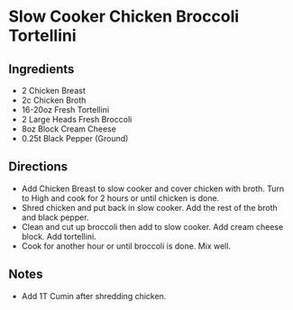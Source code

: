 # Slow Cooker Chicken Broccoli Tortellini
## Ingredients
- 2 Chicken Breast
- 2c Chicken Broth
- 16-20oz Fresh Tortellini
- 2 Large Heads Fresh Broccoli
- 8oz Block Cream Cheese
- 0.25t Black Pepper (Ground)
## Directions
- Add Chicken Breast to slow cooker and cover chicken with broth. Turn to High and cook for 2 hours or until chicken is done.
- Shred chicken and put back in slow cooker. Add the rest of the broth and black pepper.
- Clean and cut up broccoli then add to slow cooker. Add cream cheese block. Add tortellini.
- Cook for another hour or until broccoli is done. Mix well.
## Notes
- Add 1T Cumin after shredding chicken.
